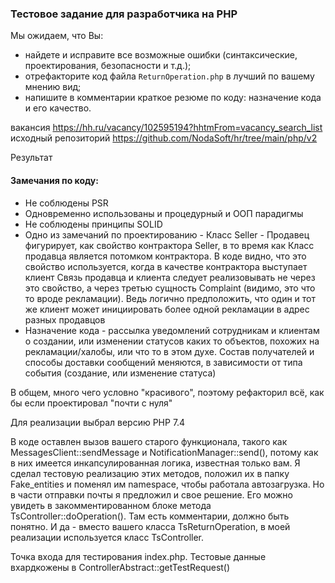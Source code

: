 ### Тестовое задание для разработчика на PHP
Мы ожидаем, что Вы:
* найдете и исправите все возможные ошибки (синтаксические, проектирования, безопасности и т.д.);
* отрефакторите код файла `ReturnOperation.php` в лучший по вашему мнению вид;
* напишите в комментарии краткое резюме по коду: назначение кода и его качество.

вакансия https://hh.ru/vacancy/102595194?hhtmFrom=vacancy_search_list
исходный репозиторий https://github.com/NodaSoft/hr/tree/main/php/v2

Результат

#### Замечания по коду:
* Не соблюдены PSR
* Одновременно использованы и процедурный и ООП парадигмы
* Не соблюдены принципы SOLID
* Одно из замечаний по проектированию - Класс Seller - Продавец фигурирует, как свойство контрактора Seller, 
в то время как Класс продавца является потомком контрактора.
В коде видно, что это свойство используется, когда в качестве контрактора выступает клиент
Связь продавца и клиента следует реализовывать не через это свойство, а через третью сущность
Complaint (видимо, это что то вроде рекламации). Ведь логично предположить,
что один и тот же клиент может инициировать более одной рекламации в адрес разных продавцов
* Назначение кода - рассылка уведомлений сотрудникам и клиентам о создании, или изменении статусов каких то объектов,
  похожих на рекламации/халобы, или что то в этом духе. Состав получателей и способы доставки сообщений меняются, в зависимости от типа события (создание, или изменение статуса)

В общем, много чего условно "красивого", поэтому рефакторил всё, как бы если проектировал "почти с нуля"

Для реализации выбрал версию PHP 7.4

В коде оставлен вызов вашего старого функционала, такого как MessagesClient::sendMessage и
NotificationManager::send(), потому как в них имеется инкапсулированная логика, известная только вам.
Я сделал тестовую реализацию этих методов, положил их в папку Fake_entities и поменял им
namespace, чтобы работала автозагрузка.
Но в части отправки почты я предложил и свое решение. Его можно увидеть в закомментированном блоке
метода TsController::doOperation(). Там есть комментарии, должно быть понятно. И да - вместо
вашего класса TsReturnOperation, в моей реализации используется класс TsController. 

Точка входа для тестирования index.php. Тестовые данные вхардкожены в ControllerAbstract::getTestRequest()
